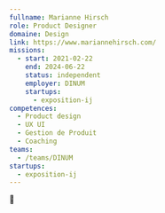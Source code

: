 ```yaml
---
fullname: Marianne Hirsch
role: Product Designer
domaine: Design
link: https://www.mariannehirsch.com/
missions:
  - start: 2021-02-22
    end: 2024-06-22
    status: independent
    employer: DINUM
    startups:
      - exposition-ij
competences:
  - Product design
  - UX UI
  - Gestion de Produit
  - Coaching
teams:
  - /teams/DINUM
startups:
  - exposition-ij
---
```

🌻